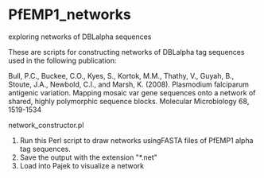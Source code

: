 # PfEMP1_networks
exploring networks of DBLalpha sequences

These are scripts for constructing networks of DBLalpha tag sequences used in the following publication:

Bull, P.C., Buckee, C.O., Kyes, S., Kortok, M.M., Thathy, V., Guyah, B., Stoute, J.A., Newbold, C.I., and Marsh, K. (2008). Plasmodium falciparum antigenic variation. Mapping mosaic var gene sequences onto a network of shared, highly polymorphic sequence blocks. Molecular Microbiology 68, 1519-1534

network_constructor.pl
1) Run this Perl script to draw networks usingFASTA files of PfEMP1 alpha tag sequences.
2) Save the output with the extension "*.net"
3) Load into Pajek to visualize a network


